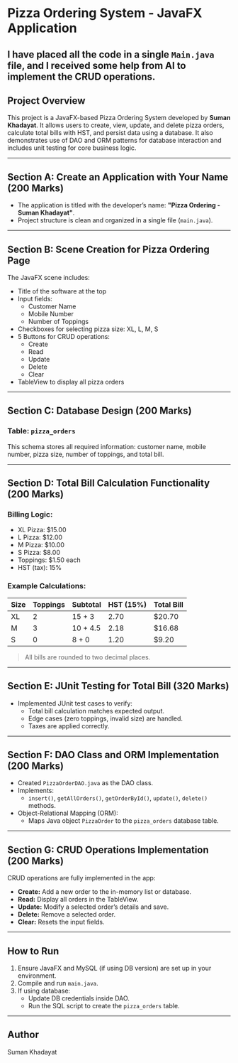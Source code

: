 #  Pizza Ordering System - JavaFX Application

## I have placed all the code in a single `Main.java` file, and I received some help from AI to implement the CRUD operations.

##  Project Overview

This project is a JavaFX-based Pizza Ordering System developed by **Suman Khadayat**. It allows users to create, view, update, and delete pizza orders, calculate total bills with HST, and persist data using a database. It also demonstrates use of DAO and ORM patterns for database interaction and includes unit testing for core business logic.

---

##  Section A: Create an Application with Your Name (200 Marks)

- The application is titled with the developer’s name: **"Pizza Ordering - Suman Khadayat"**.
- Project structure is clean and organized in a single file (`main.java`).

---

##  Section B: Scene Creation for Pizza Ordering Page 

The JavaFX scene includes:

- Title of the software at the top
- Input fields:
  - Customer Name
  - Mobile Number
  - Number of Toppings
- Checkboxes for selecting pizza size: XL, L, M, S
- 5 Buttons for CRUD operations:
  - Create
  - Read
  - Update
  - Delete
  - Clear
- TableView to display all pizza orders

---

##  Section C: Database Design (200 Marks)

### Table: `pizza_orders`

This schema stores all required information: customer name, mobile number, pizza size, number of toppings, and total bill.

---

##  Section D: Total Bill Calculation Functionality (200 Marks)

### Billing Logic:
- XL Pizza: $15.00
- L Pizza: $12.00
- M Pizza: $10.00
- S Pizza: $8.00
- Toppings: $1.50 each
- HST (tax): 15%

### Example Calculations:

| Size | Toppings | Subtotal | HST (15%) | Total Bill |
|------|----------|----------|-----------|------------|
| XL   | 2        | 15 + 3   | 2.70      | $20.70     |
| M    | 3        | 10 + 4.5 | 2.18      | $16.68     |
| S    | 0        | 8 + 0    | 1.20      | $9.20      |

> All bills are rounded to two decimal places.

---

##  Section E: JUnit Testing for Total Bill (320 Marks)

- Implemented JUnit test cases to verify:
  - Total bill calculation matches expected output.
  - Edge cases (zero toppings, invalid size) are handled.
  - Taxes are applied correctly.

---

##  Section F: DAO Class and ORM Implementation (200 Marks)

- Created `PizzaOrderDAO.java` as the DAO class.
- Implements:
  - `insert()`, `getAllOrders()`, `getOrderById()`, `update()`, `delete()` methods.
- Object-Relational Mapping (ORM):
  - Maps Java object `PizzaOrder` to the `pizza_orders` database table.

---

##  Section G: CRUD Operations Implementation (200 Marks)

CRUD operations are fully implemented in the app:

- **Create:** Add a new order to the in-memory list or database.
- **Read:** Display all orders in the TableView.
- **Update:** Modify a selected order’s details and save.
- **Delete:** Remove a selected order.
- **Clear:** Resets the input fields.

---

##  How to Run

1. Ensure JavaFX and MySQL (if using DB version) are set up in your environment.
2. Compile and run `main.java`.
3. If using database:
   - Update DB credentials inside DAO.
   - Run the SQL script to create the `pizza_orders` table.


---

##  Author
Suman Khadayat


